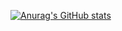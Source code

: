 [![Anurag's GitHub stats](https://github-readme-stats.vercel.app/api?username=TimoRiegebauer&show_icons=true&theme=tokyonight)](https://github.com/anuraghazra/github-readme-stats)
